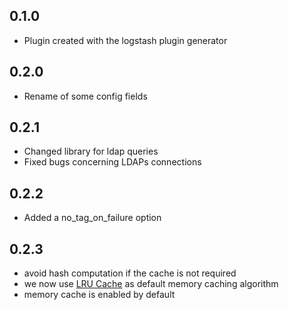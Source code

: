 ## 0.1.0
  - Plugin created with the logstash plugin generator
## 0.2.0
  - Rename of some config fields
## 0.2.1
  - Changed library for ldap queries
  - Fixed bugs concerning LDAPs connections
## 0.2.2
  - Added a no_tag_on_failure option
## 0.2.3
  - avoid hash computation if the cache is not required
  - we now use [LRU Cache](https://github.com/SamSaffron/lru_redux) as default memory caching algorithm
  - memory cache is enabled by default